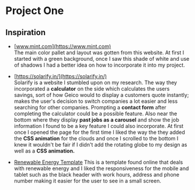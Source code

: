 # Project One

## Inspiration

- [www.mint.com](https://www.mint.com)  
    The main color pallet and layout was gotten from this website. At first I started with a green background, once I saw this shade of white and use of shadows I had a better idea on how to incorporate it into my project.

- [https://solarify.in/](https://solarify.in/)  
    Solarify is a website I stumbled upon on my research. The way they incorporated a **calculator** on the side which calculates the users savings, sort of how Geico would to display a customers quote instantly; makes the user's decision to switch companies a lot easier and less searching for other companies. Prompting a **contact form** after completing the calculator could be a possible feature. Also near the bottom where they display **past jobs as a carousel** and show the job information I found to be a key feature I could also incorporate. At first once I opened the page for the first time I liked the way the they added the **CSS animation** for the clouds and once I scrolled to the bottom I knew it wouldn't be fair if I didn't add the rotating globe to my design as well as a **CSS animation.**

- [Renewable Energy Template](http://www.templatemonsterpreview.com/fr/demo/73652.html?aff=webcatalog)
    This is a template found online that deals with renewable energy and I liked the responsiveness for the mobile and tablet such as the black header with work hours, address and phone number making it easier for the user to see in a small screen.